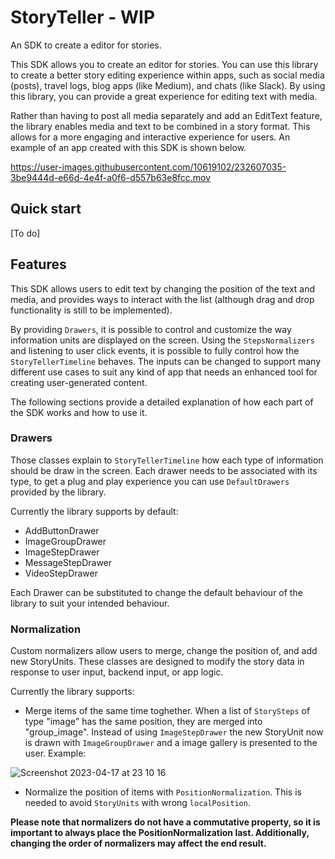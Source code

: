 # StoryTeller - WIP

An SDK to create a editor for stories. 

This SDK allows you to create an editor for stories. You can use this library to create a better story editing experience within apps, such as social media (posts), travel logs, blog apps (like Medium), and chats (like Slack). By using this library, you can provide a great experience for editing text with media.

Rather than having to post all media separately and add an EditText feature, the library enables media and text to be combined in a story format. This allows for a more engaging and interactive experience for users. An example of an app created with this SDK is shown below.

https://user-images.githubusercontent.com/10619102/232607035-3be9444d-e66d-4e4f-a0f6-d557b63e8fcc.mov

## Quick start
[To do]

## Features

This SDK allows users to edit text by changing the position of the text and media, and provides ways to interact with the list (although drag and drop functionality is still to be implemented).

By providing `Drawers`, it is possible to control and customize the way information units are displayed on the screen. Using the `StepsNormalizers` and listening to user click events, it is possible to fully control how the `StoryTellerTimeline` behaves. The inputs can be changed to support many different use cases to suit any kind of app that needs an enhanced tool for creating user-generated content.

The following sections provide a detailed explanation of how each part of the SDK works and how to use it.

### Drawers

Those classes explain to `StoryTellerTimeline` how each type of information should be draw in the screen. Each drawer needs to be associated with its type, to get a plug and play experience you can use `DefaultDrawers` provided by the library. 

Currently the library supports by default: 

- AddButtonDrawer
- ImageGroupDrawer
- ImageStepDrawer
- MessageStepDrawer
- VideoStepDrawer

Each Drawer can be substituted to change the default behaviour of the library to suit your intended behaviour. 

### Normalization

Custom normalizers allow users to merge, change the position of, and add new StoryUnits. These classes are designed to modify the story data in response to user input, backend input, or app logic.

Currently the library supports:

- Merge items of the same time toghether. When a list of `StorySteps` of type "image" has the same position, they are merged into "group_image". Instead of using `ImageStepDrawer` the new StoryUnit now is drawn with `ImageGroupDrawer` and a image gallery is presented to the user. Example: 

![Screenshot 2023-04-17 at 23 10 16](https://user-images.githubusercontent.com/10619102/232611555-32ed2125-2622-4f69-8fde-e140751dbb2c.png)

- Normalize the position of items with `PositionNormalization`. This is needed to avoid `StoryUnits` with wrong `localPosition`.

**Please note that normalizers do not have a commutative property, so it is important to always place the PositionNormalization last. Additionally, changing the order of normalizers may affect the end result.**

